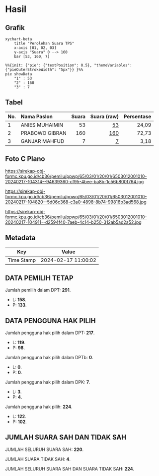 # Hasil

## Grafik

```mermaid
xychart-beta
    title "Perolehan Suara TPS"
    x-axis [01, 02, 03]
    y-axis "Suara" 0 --> 160
    bar [53, 160, 7]
```

```mermaid
%%{init: {"pie": {"textPosition": 0.5}, "themeVariables": {"pieOuterStrokeWidth": "5px"}} }%%
pie showData
    "1" : 53
    "2" : 160
    "3" : 7
```

## Tabel

| No. | Nama Paslon    | Suara | Suara (raw) | Persentase |
|:--- |:-------------- | -----:| -----------:| ----------:|
| 1   | ANIES MUHAIMIN | 53    | [53][p-1]   | 24,09      |
| 2   | PRABOWO GIBRAN | 160   | [160][p-2]  | 72,73      |
| 3   | GANJAR MAHFUD  | 7     | [7][p-3]    | 3,18       |


[p-1]: https://github.com/gigit-pemilu/pemilu-2024-65-kalimantan-utara/blob/main/pilpres/hitung-suara/sub/65-kalimantan-utara/sub/03-nunukan/sub/01-sebatik/sub/2001-tanjungkarang/sub/010-tps/sub/paslon-1.txt
[p-2]: https://github.com/gigit-pemilu/pemilu-2024-65-kalimantan-utara/blob/main/pilpres/hitung-suara/sub/65-kalimantan-utara/sub/03-nunukan/sub/01-sebatik/sub/2001-tanjungkarang/sub/010-tps/sub/paslon-2.txt
[p-3]: https://github.com/gigit-pemilu/pemilu-2024-65-kalimantan-utara/blob/main/pilpres/hitung-suara/sub/65-kalimantan-utara/sub/03-nunukan/sub/01-sebatik/sub/2001-tanjungkarang/sub/010-tps/sub/paslon-3.txt

## Foto C Plano

https://sirekap-obj-formc.kpu.go.id/cb36/pemilu/ppwp/65/03/01/20/01/6503012001010-20240217-104314--94639360-cf95-4bee-ba8b-1c56b800f764.jpg

https://sirekap-obj-formc.kpu.go.id/cb36/pemilu/ppwp/65/03/01/20/01/6503012001010-20240217-104820--5d06c368-c3a0-4898-8b74-99816b3ad568.jpg

https://sirekap-obj-formc.kpu.go.id/cb36/pemilu/ppwp/65/03/01/20/01/6503012001010-20240217-104911--d2594f40-7aeb-4c14-b250-312ab5ad2a52.jpg


## Metadata

| Key        | Value               |
| ---------- | ------------------- |
| Time Stamp | 2024-02-17 11:00:02 |


## DATA PEMILIH TETAP

Jumlah pemilih dalam DPT: **291**.
 * L: **158**.
 * P: **133**.

## DATA PENGGUNA HAK PILIH

Jumlah pengguna hak pilih dalam DPT: **217**.
 * L: **119**.
 * P: **98**.

Jumlah pengguna hak pilih dalam DPTb: **0**.
 * L: **0**.
 * P: **0**.

Jumlah pengguna hak pilih dalam DPK: **7**.
 * L: **3**.
 * P: **4**.

Jumlah pengguna hak pilih: **224**.
 * L: **122**.
 * P: **102**.

## JUMLAH SUARA SAH DAN TIDAK SAH

JUMLAH SELURUH SUARA SAH: **220**.

JUMLAH SUARA TIDAK SAH: **4**.

JUMLAH SELURUH SUARA SAH DAN SUARA TIDAK SAH: **224**.


